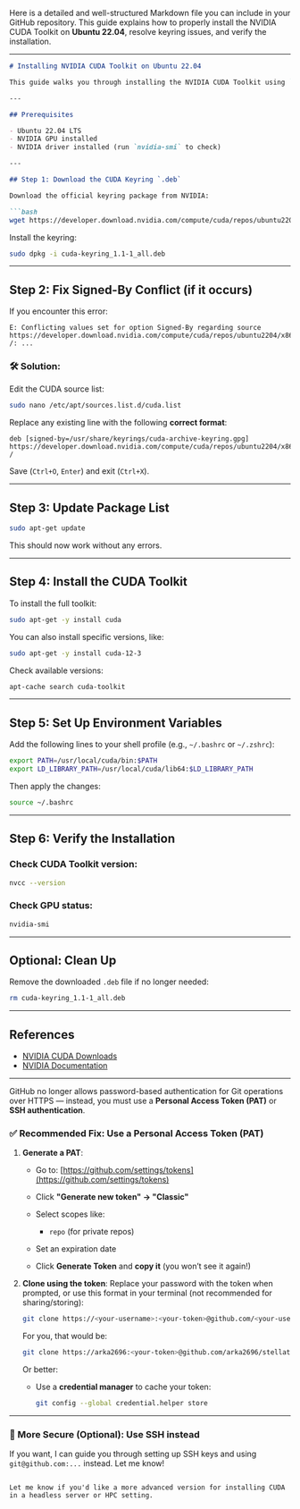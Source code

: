 Here is a detailed and well-structured Markdown file you can include in your GitHub repository. This guide explains how to properly install the NVIDIA CUDA Toolkit on **Ubuntu 22.04**, resolve keyring issues, and verify the installation.

---

````markdown
# Installing NVIDIA CUDA Toolkit on Ubuntu 22.04

This guide walks you through installing the NVIDIA CUDA Toolkit using `.deb` packages on Ubuntu 22.04. It includes steps to fix common issues like the `Signed-By` conflict and to verify a successful installation.

---

## Prerequisites

- Ubuntu 22.04 LTS
- NVIDIA GPU installed
- NVIDIA driver installed (run `nvidia-smi` to check)

---

## Step 1: Download the CUDA Keyring `.deb`

Download the official keyring package from NVIDIA:

```bash
wget https://developer.download.nvidia.com/compute/cuda/repos/ubuntu2204/x86_64/cuda-keyring_1.1-1_all.deb
````

Install the keyring:

```bash
sudo dpkg -i cuda-keyring_1.1-1_all.deb
```

---

## Step 2: Fix Signed-By Conflict (if it occurs)

If you encounter this error:

```text
E: Conflicting values set for option Signed-By regarding source https://developer.download.nvidia.com/compute/cuda/repos/ubuntu2204/x86_64/ /: ...
```

### 🛠 Solution:

Edit the CUDA source list:

```bash
sudo nano /etc/apt/sources.list.d/cuda.list
```

Replace any existing line with the following **correct format**:

```text
deb [signed-by=/usr/share/keyrings/cuda-archive-keyring.gpg] https://developer.download.nvidia.com/compute/cuda/repos/ubuntu2204/x86_64/ /
```

Save (`Ctrl+O`, `Enter`) and exit (`Ctrl+X`).

---

## Step 3: Update Package List

```bash
sudo apt-get update
```

This should now work without any errors.

---

## Step 4: Install the CUDA Toolkit

To install the full toolkit:

```bash
sudo apt-get -y install cuda
```

You can also install specific versions, like:

```bash
sudo apt-get -y install cuda-12-3
```

Check available versions:

```bash
apt-cache search cuda-toolkit
```

---

## Step 5: Set Up Environment Variables

Add the following lines to your shell profile (e.g., `~/.bashrc` or `~/.zshrc`):

```bash
export PATH=/usr/local/cuda/bin:$PATH
export LD_LIBRARY_PATH=/usr/local/cuda/lib64:$LD_LIBRARY_PATH
```

Then apply the changes:

```bash
source ~/.bashrc
```

---

## Step 6: Verify the Installation

### Check CUDA Toolkit version:

```bash
nvcc --version
```

### Check GPU status:

```bash
nvidia-smi
```

---

## Optional: Clean Up

Remove the downloaded `.deb` file if no longer needed:

```bash
rm cuda-keyring_1.1-1_all.deb
```

---

## References

* [NVIDIA CUDA Downloads](https://developer.nvidia.com/cuda-downloads)
* [NVIDIA Documentation](https://docs.nvidia.com/cuda/index.html)

---
GitHub no longer allows password-based authentication for Git operations over HTTPS — instead, you must use a **Personal Access Token (PAT)** or **SSH authentication**.

### ✅ Recommended Fix: Use a Personal Access Token (PAT)

1. **Generate a PAT**:

   * Go to: [https://github.com/settings/tokens](https://github.com/settings/tokens)
   * Click **"Generate new token" → "Classic"**
   * Select scopes like:

     * `repo` (for private repos)
   * Set an expiration date
   * Click **Generate Token** and **copy it** (you won’t see it again!)

2. **Clone using the token**:
   Replace your password with the token when prompted, or use this format in your terminal (not recommended for sharing/storing):

   ```bash
   git clone https://<your-username>:<your-token>@github.com/<your-username>/<repo-name>.git
   ```

   For you, that would be:

   ```bash
   git clone https://arka2696:<your-token>@github.com/arka2696/stellate-SAM.git
   ```

   Or better:

   * Use a **credential manager** to cache your token:

     ```bash
     git config --global credential.helper store
     ```

---

### 🔐 More Secure (Optional): Use SSH instead

If you want, I can guide you through setting up SSH keys and using `git@github.com:...` instead. Let me know!



```

Let me know if you'd like a more advanced version for installing CUDA in a headless server or HPC setting.
```
